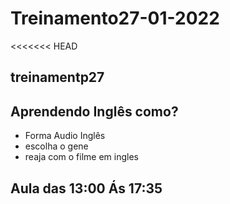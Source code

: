 # Treinamento27-01-2022
<<<<<<< HEAD

## treinamentp27

## Aprendendo Inglês como?

- Forma Audio Inglês
- escolha o gene
- reaja  com o filme em ingles

## Aula das 13:00 Ás 17:35
